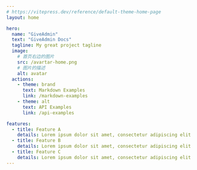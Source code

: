 ```yaml
---
# https://vitepress.dev/reference/default-theme-home-page
layout: home

hero:
  name: "GiveAdmin"
  text: "GiveAdmin Docs"
  tagline: My great project tagline
  image:
    # 首页右边的图片
    src: /avartar-home.png
    # 图片的描述
    alt: avatar
  actions:
    - theme: brand
      text: Markdown Examples
      link: /markdown-examples
    - theme: alt
      text: API Examples
      link: /api-examples

features:
  - title: Feature A
    details: Lorem ipsum dolor sit amet, consectetur adipiscing elit
  - title: Feature B
    details: Lorem ipsum dolor sit amet, consectetur adipiscing elit
  - title: Feature C
    details: Lorem ipsum dolor sit amet, consectetur adipiscing elit
---
```

